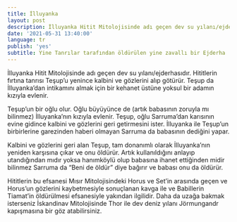 ```yaml
---
title: İlluyanka
layout: post
description: İlluyanka Hitit Mitolojisinde adı geçen dev su yılanı/ejderhasıdır. Hititlerin fırtına tanrısı Teşup’u yenince kalbini ve gözlerini alıp götürür.
date: '2021-05-31 13:40:00'
language: tr
publish: 'yes'
subtitle: Yine Tanrılar tarafından öldürülen yine zavallı bir Ejderha
---
```

İlluyanka Hitit Mitolojisinde adı geçen dev su yılanı/ejderhasıdır. Hititlerin fırtına tanrısı Teşup’u yenince kalbini ve gözlerini alıp götürür. Teşup da İlluyanka’dan intikamını almak için bir kehanet üstüne yoksul bir adamın kızıyla evlenir.

Teşup’un bir oğlu olur. Oğlu büyüyünce de (artık babasının zoruyla mı bilinmez) İlluyanka’nın kızıyla evlenir. Teşup, oğlu Sarruma’dan karısının evine gidince kalbini ve gözlerini geri getirmesini ister. İlluyanka ile Teşup’un birbirlerine garezinden haberi olmayan Sarruma da babasının dediğini yapar.

Kalbini ve gözlerini geri alan Teşup, tam donanımlı olarak İlluyanka’nın yeniden karşısına çıkar ve onu öldürür. Artık kullanıldığını anlayıp utandığından mıdır yoksa hanımköylü olup babasına ihanet ettiğinden midir bilinmez Sarruma da “Beni de öldür” diye bağırır ve babası onu da öldürür.  

Hititlerin bu efsanesi Mısır Mitolojisindeki Horus ve Set’in arasında geçen ve Horus’un gözlerini kaybetmesiyle sonuçlanan kavga ile ve Babillerin Tiamat’in öldürülmesi efsanesiyle yakından ilgilidir. Daha da uzağa bakmak isterseniz İskandinav Mitolojisinde Thor ile dev deniz yılanı Jörmungandr kapışmasına bir göz atabilirsiniz.
